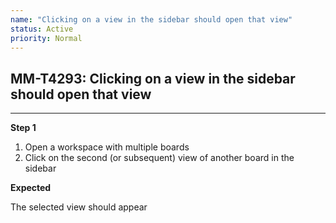 ```yaml
---
name: "Clicking on a view in the sidebar should open that view"
status: Active
priority: Normal
---
```


## MM-T4293: Clicking on a view in the sidebar should open that view

---

**Step 1**

1. Open a workspace with multiple boards
2. Click on the second (or subsequent) view of another board in the sidebar

**Expected**

The selected view should appear
